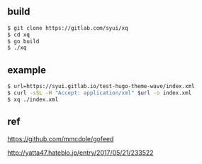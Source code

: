 ## build

```sh
$ git clone https://gitlab.com/syui/xq
$ cd xq
$ go build
$ ./xq
```

## example

```sh
$ url=https://syui.gitlab.io/test-hugo-theme-wave/index.xml
$ curl -sSL -H "Accept: application/xml" $url -o index.xml
$ xq ./index.xml
```

## ref

https://github.com/mmcdole/gofeed

http://yatta47.hateblo.jp/entry/2017/05/21/233522
